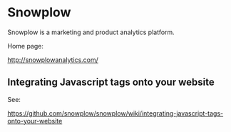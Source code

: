 # Snowplow

Snowplow is a marketing and product analytics platform.

Home page:

http://snowplowanalytics.com/

## Integrating Javascript tags onto your website

See:

https://github.com/snowplow/snowplow/wiki/integrating-javascript-tags-onto-your-website
